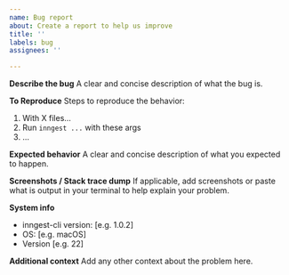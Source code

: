 ```yaml
---
name: Bug report
about: Create a report to help us improve
title: ''
labels: bug
assignees: ''

---
```


**Describe the bug**
A clear and concise description of what the bug is.

**To Reproduce**
Steps to reproduce the behavior:
1. With X files...
2. Run `inngest ...` with these args
3. ...

**Expected behavior**
A clear and concise description of what you expected to happen.

**Screenshots / Stack trace dump**
If applicable, add screenshots or paste what is output in your terminal to help explain your problem.

**System info**
- inngest-cli version: [e.g. 1.0.2]
- OS: [e.g. macOS]
- Version [e.g. 22]

**Additional context**
Add any other context about the problem here.
